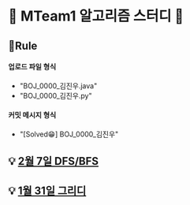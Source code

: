 # 🌈 MTeam1 알고리즘 스터디 🌈


## 📝Rule
#### 업로드 파일 형식
 - "BOJ_0000_김진우.java"
 - "BOJ_0000_김진우.py"

#### 커밋 메시지 형식 
  - "[Solved😁] BOJ_0000_김진우"


## 💡 [2월 7일 DFS/BFS](./2월7일_dfs_bfs)

## 💡 [1월 31일 그리디](./1월31일_그리디)

